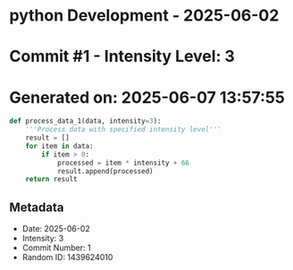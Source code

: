 ﻿# python Development - 2025-06-02
# Commit #1 - Intensity Level: 3
# Generated on: 2025-06-07 13:57:55
```python
def process_data_1(data, intensity=3):
    '''Process data with specified intensity level'''
    result = []
    for item in data:
        if item > 0:
            processed = item * intensity + 66
            result.append(processed)
    return result
```
## Metadata
- Date: 2025-06-02
- Intensity: 3
- Commit Number: 1
- Random ID: 1439624010
